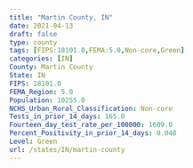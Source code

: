 ```yaml
---
title: "Martin County, IN"
date: 2021-04-13
draft: false
type: county
tags: [FIPS:18101.0,FEMA:5.0,Non-core,Green]
categories: [IN]
County: Martin County
State: IN
FIPS: 18101.0
FEMA_Region: 5.0
Population: 10255.0
NCHS_Urban_Rural_Classification: Non-core
Tests_in_prior_14_days: 165.0
Fourteen_day_test_rate_per_100000: 1609.0
Percent_Positivity_in_prior_14_days: 0.048
Level: Green
url: /states/IN/martin-county
---
```



